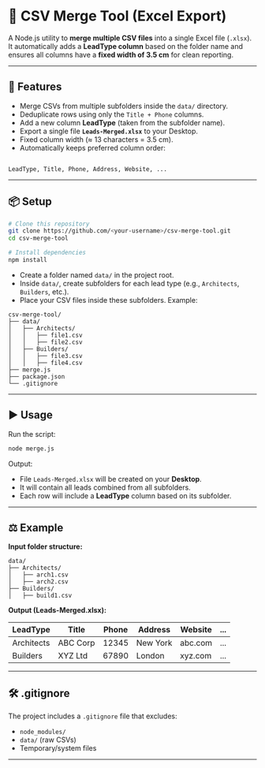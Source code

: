 # 📂 CSV Merge Tool (Excel Export)

A Node.js utility to **merge multiple CSV files** into a single Excel file (`.xlsx`).  
It automatically adds a **LeadType column** based on the folder name and ensures all columns have a **fixed width of 3.5 cm** for clean reporting.

---

## 🚀 Features
- Merge CSVs from multiple subfolders inside the `data/` directory.  
- Deduplicate rows using only the `Title + Phone` columns.  
- Add a new column **LeadType** (taken from the subfolder name).  
- Export a single file **`Leads-Merged.xlsx`** to your Desktop.  
- Fixed column width (≈ 13 characters = 3.5 cm).  
- Automatically keeps preferred column order:  
```

LeadType, Title, Phone, Address, Website, ...

````

---

## 📦 Setup

```bash
# Clone this repository
git clone https://github.com/<your-username>/csv-merge-tool.git
cd csv-merge-tool

# Install dependencies
npm install
````

* Create a folder named `data/` in the project root.
* Inside `data/`, create subfolders for each lead type (e.g., `Architects`, `Builders`, etc.).
* Place your CSV files inside these subfolders. Example:

```
csv-merge-tool/
├── data/
│   ├── Architects/
│   │   ├── file1.csv
│   │   ├── file2.csv
│   ├── Builders/
│   │   ├── file3.csv
│   │   ├── file4.csv
├── merge.js
├── package.json
└── .gitignore
```

---

## ▶️ Usage

Run the script:

```bash
node merge.js
```

Output:

* File `Leads-Merged.xlsx` will be created on your **Desktop**.
* It will contain all leads combined from all subfolders.
* Each row will include a **LeadType** column based on its subfolder.

---

## ⚖️ Example

**Input folder structure:**

```
data/
├── Architects/
│   ├── arch1.csv
│   ├── arch2.csv
├── Builders/
│   ├── build1.csv
```

**Output (Leads-Merged.xlsx):**

| LeadType   | Title    | Phone | Address  | Website | ... |
| ---------- | -------- | ----- | -------- | ------- | --- |
| Architects | ABC Corp | 12345 | New York | abc.com | ... |
| Builders   | XYZ Ltd  | 67890 | London   | xyz.com | ... |

---

## 🛠️ .gitignore

The project includes a `.gitignore` file that excludes:

* `node_modules/`
* `data/` (raw CSVs)
* Temporary/system files

---
